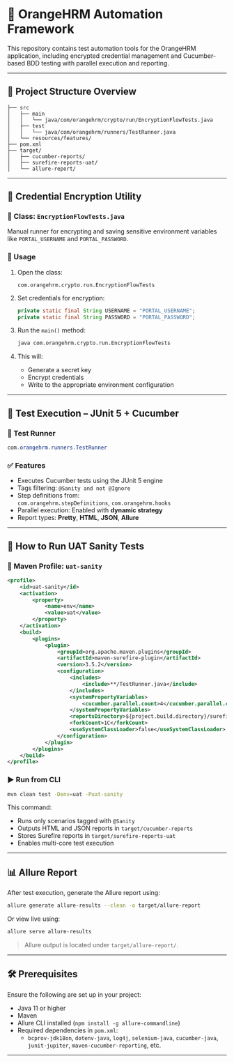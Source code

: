# 🧪 OrangeHRM Automation Framework

This repository contains test automation tools for the OrangeHRM application, including encrypted credential management and Cucumber-based BDD testing with parallel execution and reporting.

---

## 📂 Project Structure Overview

```
├── src
│   ├── main
│   │   └── java/com/orangehrm/crypto/run/EncryptionFlowTests.java
│   ├── test
│   │   └── java/com/orangehrm/runners/TestRunner.java
│   └── resources/features/
├── pom.xml
├── target/
│   ├── cucumber-reports/
│   ├── surefire-reports-uat/
│   └── allure-report/
```

---

## 🔐 Credential Encryption Utility

### 📄 Class: `EncryptionFlowTests.java`

Manual runner for encrypting and saving sensitive environment variables like `PORTAL_USERNAME` and `PORTAL_PASSWORD`.

### 📌 Usage

1. Open the class:
   ```
   com.orangehrm.crypto.run.EncryptionFlowTests
   ```

2. Set credentials for encryption:
   ```java
   private static final String USERNAME = "PORTAL_USERNAME";
   private static final String PASSWORD = "PORTAL_PASSWORD";
   ```

3. Run the `main()` method:
   ```bash
   java com.orangehrm.crypto.run.EncryptionFlowTests
   ```

4. This will:
    - Generate a secret key
    - Encrypt credentials
    - Write to the appropriate environment configuration

---

## 🧪 Test Execution – JUnit 5 + Cucumber

### 📄 Test Runner

```java
com.orangehrm.runners.TestRunner
```

### ✅ Features

- Executes Cucumber tests using the JUnit 5 engine
- Tags filtering: `@Sanity and not @Ignore`
- Step definitions from:  
  `com.orangehrm.stepDefinitions`, `com.orangehrm.hooks`
- Parallel execution: Enabled with **dynamic strategy**
- Report types: **Pretty**, **HTML**, **JSON**, **Allure**

---

## 🚀 How to Run UAT Sanity Tests

### 📁 Maven Profile: `uat-sanity`

```xml
<profile>
    <id>uat-sanity</id>
    <activation>
        <property>
            <name>env</name>
            <value>uat</value>
        </property>
    </activation>
    <build>
        <plugins>
            <plugin>
                <groupId>org.apache.maven.plugins</groupId>
                <artifactId>maven-surefire-plugin</artifactId>
                <version>3.5.2</version>
                <configuration>
                    <includes>
                        <include>**/TestRunner.java</include>
                    </includes>
                    <systemPropertyVariables>
                        <cucumber.parallel.count>4</cucumber.parallel.count>
                    </systemPropertyVariables>
                    <reportsDirectory>${project.build.directory}/surefire-reports-uat</reportsDirectory>
                    <forkCount>1C</forkCount>
                    <useSystemClassLoader>false</useSystemClassLoader>
                </configuration>
            </plugin>
        </plugins>
    </build>
</profile>
```

### ▶️ Run from CLI

```bash
mvn clean test -Denv=uat -Puat-sanity
```

This command:
- Runs only scenarios tagged with `@Sanity`
- Outputs HTML and JSON reports in `target/cucumber-reports`
- Stores Surefire reports in `target/surefire-reports-uat`
- Enables multi-core test execution

---

## 📊 Allure Report

After test execution, generate the Allure report using:

```bash
allure generate allure-results --clean -o target/allure-report
```

Or view live using:

```bash
allure serve allure-results
```

> Allure output is located under `target/allure-report/`.

---

## 🛠 Prerequisites

Ensure the following are set up in your project:

- Java 11 or higher
- Maven
- Allure CLI installed (`npm install -g allure-commandline`)
- Required dependencies in `pom.xml`:
    - `bcprov-jdk18on`, `dotenv-java`, `log4j`, `selenium-java`, `cucumber-java`, `junit-jupiter`, `maven-cucumber-reporting`, etc.

---